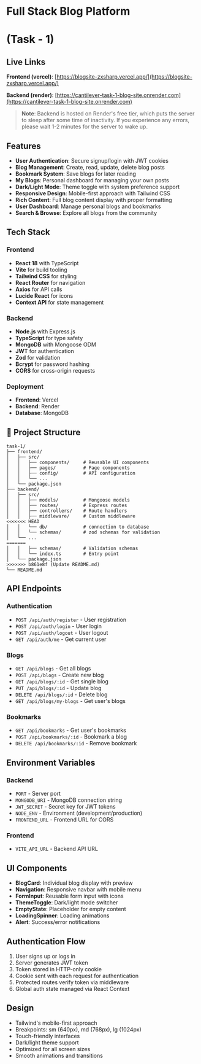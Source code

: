 # Full Stack Blog Platform
# (Task - 1)

## Live Links

**Frontend (vercel)**: [https://blogsite-zxsharp.vercel.app/](https://blogsite-zxsharp.vercel.app/)

**Backend (render)**: [https://cantilever-task-1-blog-site.onrender.com](https://cantilever-task-1-blog-site.onrender.com)

> **Note**: Backend is hosted on Render's free tier, which puts the server to sleep after some time of inactivity. If you experience any errors, please wait 1-2 minutes for the server to wake up.

## Features

- **User Authentication**: Secure signup/login with JWT cookies
- **Blog Management**: Create, read, update, delete blog posts
- **Bookmark System**: Save blogs for later reading
- **My Blogs**: Personal dashboard for managing your own posts
- **Dark/Light Mode**: Theme toggle with system preference support
- **Responsive Design**: Mobile-first approach with Tailwind CSS
- **Rich Content**: Full blog content display with proper formatting
- **User Dashboard**: Manage personal blogs and bookmarks
- **Search & Browse**: Explore all blogs from the community

## Tech Stack

### Frontend
- **React 18** with TypeScript
- **Vite** for build tooling
- **Tailwind CSS** for styling
- **React Router** for navigation
- **Axios** for API calls
- **Lucide React** for icons
- **Context API** for state management

### Backend
- **Node.js** with Express.js
- **TypeScript** for type safety
- **MongoDB** with Mongoose ODM
- **JWT** for authentication
- **Zod** for validation
- **Bcrypt** for password hashing
- **CORS** for cross-origin requests

### Deployment
- **Frontend**: Vercel
- **Backend**: Render
- **Database**: MongoDB

## 📁 Project Structure

```
task-1/
├── frontend/
│   ├── src/
│   │   ├── components/     # Reusable UI components
│   │   ├── pages/          # Page components
│   │   ├── config/         # API configuration
│   │   └── ...
│   └── package.json
├── backend/
│   ├── src/
│   │   ├── models/         # Mongoose models
│   │   ├── routes/         # Express routes
│   │   ├── controllers/    # Route handlers
│   │   ├── middleware/     # Custom middleware
<<<<<<< HEAD
│   │   └── db/             # connection to database
│   │   └── schemas/        # zod schemas for validation
│   └── ...
=======
│   │   ├── schemas/        # Validation schemas
│   │   └── index.ts        # Entry point
│   └── package.json
>>>>>>> b861e8f (Update README.md)
└── README.md
```

## API Endpoints

### Authentication
- `POST /api/auth/register` - User registration
- `POST /api/auth/login` - User login
- `POST /api/auth/logout` - User logout
- `GET /api/auth/me` - Get current user

### Blogs
- `GET /api/blogs` - Get all blogs
- `POST /api/blogs` - Create new blog
- `GET /api/blogs/:id` - Get single blog
- `PUT /api/blogs/:id` - Update blog
- `DELETE /api/blogs/:id` - Delete blog
- `GET /api/blogs/my-blogs` - Get user's blogs

### Bookmarks
- `GET /api/bookmarks` - Get user's bookmarks
- `POST /api/bookmarks/:id` - Bookmark a blog
- `DELETE /api/bookmarks/:id` - Remove bookmark

## Environment Variables

### Backend
- `PORT` - Server port
- `MONGODB_URI` - MongoDB connection string
- `JWT_SECRET` - Secret key for JWT tokens
- `NODE_ENV` - Environment (development/production)
- `FRONTEND_URL` - Frontend URL for CORS

### Frontend
- `VITE_API_URL` - Backend API URL

## UI Components

- **BlogCard**: Individual blog display with preview
- **Navigation**: Responsive navbar with mobile menu
- **FormInput**: Reusable form input with icons
- **ThemeToggle**: Dark/light mode switcher
- **EmptyState**: Placeholder for empty content
- **LoadingSpinner**: Loading animations
- **Alert**: Success/error notifications

## Authentication Flow

1. User signs up or logs in
2. Server generates JWT token
3. Token stored in HTTP-only cookie
4. Cookie sent with each request for authentication
5. Protected routes verify token via middleware
6. Global auth state managed via React Context

## Design

- Tailwind's mobile-first approach
- Breakpoints: sm (640px), md (768px), lg (1024px)
- Touch-friendly interfaces
- Dark/light theme support
- Optimized for all screen sizes
- Smooth animations and transitions
